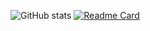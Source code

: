 ![GitHub stats](https://github-readme-stats.vercel.app/api?username=yuvikasai&show_icons=true&theme=ambient_gradient)
[![Readme Card](https://github-readme-stats.vercel.app/api/pin/?username=yuvikasai&repo=github-readme-stats)](https://github.com/yuvikasai/github-readme-stats_ambient_gradient)
